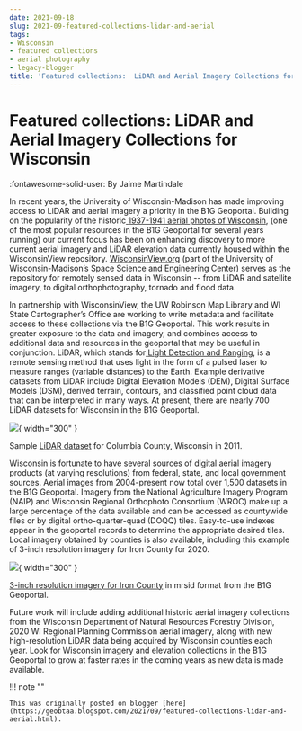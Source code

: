 ```yaml
---
date: 2021-09-18
slug: 2021-09-featured-collections-lidar-and-aerial
tags:
- Wisconsin
- featured collections
- aerial photography
- legacy-blogger
title: 'Featured collections:  LiDAR and Aerial Imagery Collections for Wisconsin'
---
```


# Featured collections:  LiDAR and Aerial Imagery Collections for Wisconsin

:fontawesome-solid-user: By Jaime Martindale

In recent years, the University of Wisconsin-Madison has made improving access to LiDAR and aerial imagery a priority in the B1G Geoportal. Building on the popularity of the historic[ ](https://geo.btaa.org/catalog/F5F3EEF4C-D1EA-4AC8-A2C5-774D21E78D46&sa=D&sntz=1&usg=AFQjCNHxn-8cOiALlredQNPxsfqpQgD_QA)[1937-1941 aerial photos of Wisconsin](https://geo.btaa.org/catalog/F5F3EEF4C-D1EA-4AC8-A2C5-774D21E78D46&sa=D&sntz=1&usg=AFQjCNHxn-8cOiALlredQNPxsfqpQgD_QA), (one of the most popular resources in the B1G Geoportal for several years running) our current focus has been on enhancing discovery to more current aerial imagery and LiDAR elevation data currently housed within the WisconsinView repository. [WisconsinView.org](http://www.google.com/url?q=http://www.wisconsinview.org/F&sa=D&sntz=1&usg=AFQjCNGApJFRzLzdq8O72mdAZLK9n7g5yA) (part of the University of Wisconsin-Madison’s Space Science and Engineering Center) serves as the repository for remotely sensed data in Wisconsin -- from LiDAR and satellite imagery, to digital orthophotography, tornado and flood data. <!-- more --> 

In partnership with WisconsinView, the UW Robinson Map Library and WI State Cartographer’s Office are working to write metadata and facilitate access to these collections via the B1G Geoportal. This work results in greater exposure to the data and imagery, and combines access to additional data and resources in the geoportal that may be useful in conjunction. LiDAR, which stands for[ ](https://oceanservice.noaa.gov/Ffacts/Flidar.html&sa=D&sntz=1&usg=AFQjCNH7Y8_xqCyQlKatgRgamnYD_BiAZQ)[Light Detection and Ranging](https://oceanservice.noaa.gov/Ffacts/Flidar.html&sa=D&sntz=1&usg=AFQjCNH7Y8_xqCyQlKatgRgamnYD_BiAZQ), is a remote sensing method that uses light in the form of a pulsed laser to measure ranges (variable distances) to the Earth. Example derivative datasets from LiDAR include Digital Elevation Models (DEM), Digital Surface Models (DSM), derived terrain, contours, and classified point cloud data that can be interpreted in many ways. At present, there are nearly 700 LiDAR datasets for Wisconsin in the B1G Geoportal. 

[![](https://blogger.googleusercontent.com/img/a/AVvXsEicyNxE0EAhihfu_VJT6G8UFWYfJFWveJFSUcsggFaBKQyZN-uxnTsGK9lsnV0sjYmlGoKVclWXQ0PSJ6gcWQWBDkLYc7GNE1S7Ks9n-oMPoNmKvSQHwfHVX-zdFnMfgzCjQZJnJAmxdzcclIfv_muk4mPRon1LQ_-1JNzH5sDPxDgga6Jeu8wyG_IEYw=w400-h385)](https://blogger.googleusercontent.com/img/a/AVvXsEicyNxE0EAhihfu_VJT6G8UFWYfJFWveJFSUcsggFaBKQyZN-uxnTsGK9lsnV0sjYmlGoKVclWXQ0PSJ6gcWQWBDkLYc7GNE1S7Ks9n-oMPoNmKvSQHwfHVX-zdFnMfgzCjQZJnJAmxdzcclIfv_muk4mPRon1LQ_-1JNzH5sDPxDgga6Jeu8wyG_IEYw=s566){ width="300" }

Sample [LiDAR dataset](https://geo.btaa.org/catalog/F78828a75af8846aeaa01454496fe0a7b_26&sa=D&sntz=1&usg=AFQjCNE45j3FLjqWA4YwOAw7rz0SxIs9eQ) for Columbia County, Wisconsin in 2011. 

Wisconsin is fortunate to have several sources of digital aerial imagery products (at varying resolutions) from federal, state, and local government sources. Aerial images from 2004-present now total over 1,500 datasets in the B1G Geoportal. Imagery from the National Agriculture Imagery Program (NAIP) and Wisconsin Regional Orthophoto Consortium (WROC) make up a large percentage of the data available and can be accessed as countywide files or by digital ortho-quarter-quad (DOQQ) tiles. Easy-to-use indexes appear in the geoportal records to determine the appropriate desired tiles. Local imagery obtained by counties is also available, including this example of 3-inch resolution imagery for Iron County for 2020. 

[![](https://blogger.googleusercontent.com/img/a/AVvXsEgHEtWLw-lDK6AbtFFLo_YnQ48-dZ2Nyz9Xv5USsEyyLsSfHPSi15ifwQxAIKAf3dZAii4fKNWHp6NuC6Rj_fVyrwfhZqshRZZAj2JgwmWbO0vnh6NLchB50kfubvY9LajBdXMalPP1gwx3rEUsxbMYm093BREtBAHhKPq42YGHuKs_gNdYBO5fVyEgsQ=w400-h335)](https://blogger.googleusercontent.com/img/a/AVvXsEgHEtWLw-lDK6AbtFFLo_YnQ48-dZ2Nyz9Xv5USsEyyLsSfHPSi15ifwQxAIKAf3dZAii4fKNWHp6NuC6Rj_fVyrwfhZqshRZZAj2JgwmWbO0vnh6NLchB50kfubvY9LajBdXMalPP1gwx3rEUsxbMYm093BREtBAHhKPq42YGHuKs_gNdYBO5fVyEgsQ=s559){ width="300" }

[3-inch resolution imagery for Iron County](https://geo.btaa.org/catalog/F19537f18-4191-49ce-8720-da854a9b0a62&sa=D&sntz=1&usg=AFQjCNEOzySVywBxg1tb3MR9k5OTEpy7nA) in mrsid format from the B1G Geoportal. 

Future work will include adding additional historic aerial imagery collections from the Wisconsin Department of Natural Resources Forestry Division, 2020 WI Regional Planning Commission aerial imagery, along with new high-resolution LiDAR data being acquired by Wisconsin counties each year. Look for Wisconsin imagery and elevation collections in the B1G Geoportal to grow at faster rates in the coming years as new data is made available.

!!! note ""

	This was originally posted on blogger [here](https://geobtaa.blogspot.com/2021/09/featured-collections-lidar-and-aerial.html).


